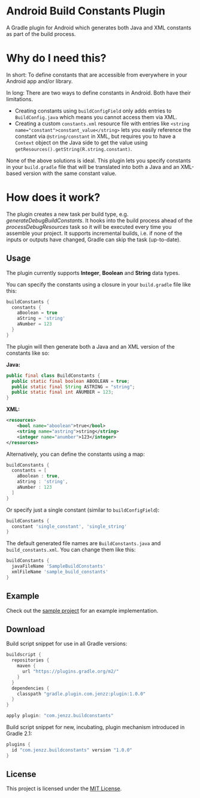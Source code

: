 Android Build Constants Plugin
==============================
A Gradle plugin for Android which generates both Java and XML constants as part of the build process.

Why do I need this?
===================
In short: To define constants that are accessible from everywhere in your Android app and/or library.

In long: There are two ways to define constants in Android. Both have their limitations.
* Creating constants using `buildConfigField` only adds entries to `BuildConfig.java` which means you cannot access them via XML.
* Creating a custom `constants.xml` resource file with entries like `<string name="constant">constant_value</string>`
lets you easily reference the constant via `@string/constant` in XML, but requires you to have a `Context` object on the Java side
to get the value using `getResources().getString(R.string.constant)`.

None of the above solutions is ideal. This plugin lets you specify constants in your `build.gradle` file
that will be translated into both a Java and an XML-based version with the same constant value.

How does it work?
=================
The plugin creates a new task per build type, e.g. *generateDebugBuildConstants*.
It hooks into the build process ahead of the *processDebugResources* task so it will be executed every time you assemble your project.
It supports incremental builds, i.e. if none of the inputs or outputs have changed, Gradle can skip the task (up-to-date).

Usage
-----
The plugin currently supports **Integer**, **Boolean** and **String** data types.

You can specify the constants using a closure in your `build.gradle` file like this:

```groovy
buildConstants {
  constants {
    aBoolean = true
    aString = 'string'
    aNumber = 123
  }
}
```

The plugin will then generate both a Java and an XML version of the constants like so:

**Java:**
```java
public final class BuildConstants {
  public static final boolean ABOOLEAN = true;
  public static final String ASTRING = "string";
  public static final int ANUMBER = 123;
}
```

**XML:**
```xml
<resources>
	<bool name="aboolean">true</bool>
	<string name="astring">string</string>
	<integer name="anumber">123</integer>
</resources>
```

Alternatively, you can define the constants using a map:

```groovy
buildConstants {
  constants = [
    aBoolean : true,
    aString : 'string',
    aNumber : 123
  ]
}
```

Or specify just a single constant (similar to `buildConfigField`):

```groovy
buildConstants {
  constant 'single_constant', 'single_string'
}
```

The default generated file names are `BuildConstants.java` and `build_constants.xml`.
You can change them like this:

```groovy
buildConstants {
  javaFileName 'SampleBuildConstants'
  xmlFileName 'sample_build_constants'
}
```

Example
-------
Check out the [sample project](https://github.com/jenzz/gradle-android-buildconstants-plugin/tree/master/sample) for an example implementation.

Download
--------
Build script snippet for use in all Gradle versions:

```groovy
buildscript {
  repositories {
    maven {
      url "https://plugins.gradle.org/m2/"
    }
  }
  dependencies {
    classpath "gradle.plugin.com.jenzz:plugin:1.0.0"
  }
}

apply plugin: "com.jenzz.buildconstants"
```

Build script snippet for new, incubating, plugin mechanism introduced in Gradle 2.1:

```groovy
plugins {
  id "com.jenzz.buildconstants" version "1.0.0"
}
```

License
-------
This project is licensed under the [MIT License](https://raw.githubusercontent.com/jenzz/gradle-android-buildconstants-plugin/master/LICENSE).